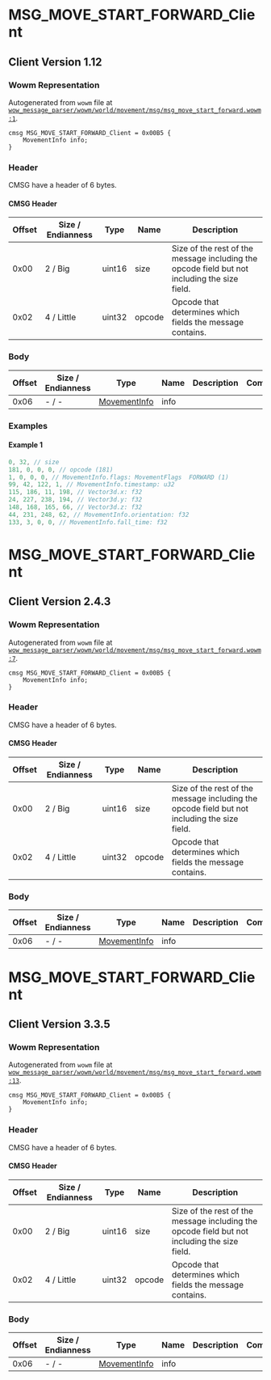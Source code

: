# MSG_MOVE_START_FORWARD_Client

## Client Version 1.12

### Wowm Representation

Autogenerated from `wowm` file at [`wow_message_parser/wowm/world/movement/msg/msg_move_start_forward.wowm:1`](https://github.com/gtker/wow_messages/tree/main/wow_message_parser/wowm/world/movement/msg/msg_move_start_forward.wowm#L1).
```rust,ignore
cmsg MSG_MOVE_START_FORWARD_Client = 0x00B5 {
    MovementInfo info;
}
```
### Header

CMSG have a header of 6 bytes.

#### CMSG Header

| Offset | Size / Endianness | Type   | Name   | Description |
| ------ | ----------------- | ------ | ------ | ----------- |
| 0x00   | 2 / Big           | uint16 | size   | Size of the rest of the message including the opcode field but not including the size field.|
| 0x02   | 4 / Little        | uint32 | opcode | Opcode that determines which fields the message contains.|

### Body

| Offset | Size / Endianness | Type | Name | Description | Comment |
| ------ | ----------------- | ---- | ---- | ----------- | ------- |
| 0x06 | - / - | [MovementInfo](movementinfo.md) | info |  |  |

### Examples

#### Example 1

```c
0, 32, // size
181, 0, 0, 0, // opcode (181)
1, 0, 0, 0, // MovementInfo.flags: MovementFlags  FORWARD (1)
99, 42, 122, 1, // MovementInfo.timestamp: u32
115, 186, 11, 198, // Vector3d.x: f32
24, 227, 238, 194, // Vector3d.y: f32
148, 168, 165, 66, // Vector3d.z: f32
44, 231, 248, 62, // MovementInfo.orientation: f32
133, 3, 0, 0, // MovementInfo.fall_time: f32
```
# MSG_MOVE_START_FORWARD_Client

## Client Version 2.4.3

### Wowm Representation

Autogenerated from `wowm` file at [`wow_message_parser/wowm/world/movement/msg/msg_move_start_forward.wowm:7`](https://github.com/gtker/wow_messages/tree/main/wow_message_parser/wowm/world/movement/msg/msg_move_start_forward.wowm#L7).
```rust,ignore
cmsg MSG_MOVE_START_FORWARD_Client = 0x00B5 {
    MovementInfo info;
}
```
### Header

CMSG have a header of 6 bytes.

#### CMSG Header

| Offset | Size / Endianness | Type   | Name   | Description |
| ------ | ----------------- | ------ | ------ | ----------- |
| 0x00   | 2 / Big           | uint16 | size   | Size of the rest of the message including the opcode field but not including the size field.|
| 0x02   | 4 / Little        | uint32 | opcode | Opcode that determines which fields the message contains.|

### Body

| Offset | Size / Endianness | Type | Name | Description | Comment |
| ------ | ----------------- | ---- | ---- | ----------- | ------- |
| 0x06 | - / - | [MovementInfo](movementinfo.md) | info |  |  |

# MSG_MOVE_START_FORWARD_Client

## Client Version 3.3.5

### Wowm Representation

Autogenerated from `wowm` file at [`wow_message_parser/wowm/world/movement/msg/msg_move_start_forward.wowm:13`](https://github.com/gtker/wow_messages/tree/main/wow_message_parser/wowm/world/movement/msg/msg_move_start_forward.wowm#L13).
```rust,ignore
cmsg MSG_MOVE_START_FORWARD_Client = 0x00B5 {
    MovementInfo info;
}
```
### Header

CMSG have a header of 6 bytes.

#### CMSG Header

| Offset | Size / Endianness | Type   | Name   | Description |
| ------ | ----------------- | ------ | ------ | ----------- |
| 0x00   | 2 / Big           | uint16 | size   | Size of the rest of the message including the opcode field but not including the size field.|
| 0x02   | 4 / Little        | uint32 | opcode | Opcode that determines which fields the message contains.|

### Body

| Offset | Size / Endianness | Type | Name | Description | Comment |
| ------ | ----------------- | ---- | ---- | ----------- | ------- |
| 0x06 | - / - | [MovementInfo](movementinfo.md) | info |  |  |

